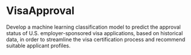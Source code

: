 # VisaApproval
Develop a machine learning classification model to predict the approval status of U.S. employer-sponsored visa applications, based on historical data, in order to streamline the visa certification process and recommend suitable applicant profiles.
